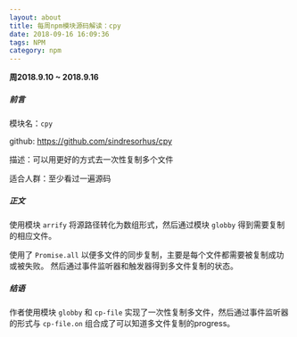 ```yaml
---
layout: about
title: 每周npm模块源码解读：cpy
date: 2018-09-16 16:09:36
tags: NPM
category: npm
---
```


**周2018.9.10 ~ 2018.9.16**

##### 前言

模块名：`cpy`

github: https://github.com/sindresorhus/cpy

描述：可以用更好的方式去一次性复制多个文件

适合人群：至少看过一遍源码

<!-- more -->

##### 正文

使用模块 `arrify` 将源路径转化为数组形式，然后通过模块 `globby` 得到需要复制的相应文件。

使用了 `Promise.all` 以便多文件的同步复制，主要是每个文件都需要被复制成功或被失败。
然后通过事件监听器和触发器得到多文件复制的状态。

##### 结语

作者使用模块 `globby` 和 `cp-file` 实现了一次性复制多文件，然后通过事件监听器的形式与 `cp-file.on` 组合成了可以知道多文件复制的progress。
